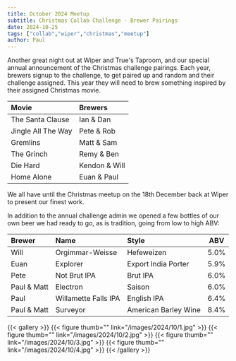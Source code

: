 ```yaml
---
title: October 2024 Meetup
subtitle: Christmas Collab Challenge - Brewer Pairings
date: 2024-10-25
tags: ["collab","wiper","christmas","meetup"]
author: Paul
---
```


Another great night out at Wiper and True's Taproom, and our special annual announcement of the Christmas challenge pairings. Each year, brewers signup to the challenge, to get paired up and random and their challenge assigned. This year they will need to brew something inspired by their assigned Christmas movie.


| Movie | Brewers |
| :---- | :---- |
| The Santa Clause  | Ian & Dan |
| Jingle All The Way | Pete & Rob |
| Gremlins | Matt & Sam |
| The Grinch | Remy & Ben |
| Die Hard | Kendon & Will |
| Home Alone | Euan & Paul |

We all have until the Christmas meetup on the 18th December back at Wiper to present our finest work.

In addition to the annual challenge admin we opened a few bottles of our own beer we had ready to go, as is tradition, going from low to high ABV:

| Brewer | Name | Style | ABV |
| :---- | :---- | :---- | :--: |
| Will | Orgimmar-Weisse | Hefeweizen | 5.0% |
| Euan | Explorer | Export India Porter | 5.9% |
| Pete | Not Brut IPA | Brut IPA | 6.0% |
| Paul & Matt | Electron | Saison | 6.0% |
| Paul | Willamette Falls IPA | English IPA | 6.4% |
| Paul & Matt | Surveyor | American Barley Wine | 8.4% |

{{< gallery >}}
{{< figure thumb="" link="/images/2024/10/1.jpg" >}}
{{< figure thumb="" link="/images/2024/10/2.jpg" >}}
{{< figure thumb="" link="/images/2024/10/3.jpg" >}}
{{< figure thumb="" link="/images/2024/10/4.jpg" >}}
{{< /gallery >}}